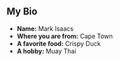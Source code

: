 ## My Bio

- **Name:** Mark Isaacs
- **Where you are from:** Cape Town
- **A favorite food:** Crispy Duck
- **A hobby:** Muay Thai

